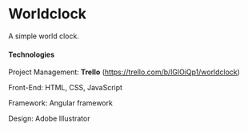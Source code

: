 # Worldclock

A simple world clock. <br>

#### Technologies
Project Management: <b>Trello</b> (https://trello.com/b/lGlOiQp1/worldclock) <br>

Front-End: HTML, CSS, JavaScript <br>

Framework:  Angular framework <br>

Design: Adobe Illustrator <br>
